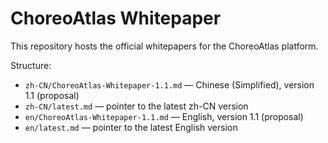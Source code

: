 # ChoreoAtlas Whitepaper

This repository hosts the official whitepapers for the ChoreoAtlas platform.

Structure:
- `zh-CN/ChoreoAtlas-Whitepaper-1.1.md` — Chinese (Simplified), version 1.1 (proposal)
- `zh-CN/latest.md` — pointer to the latest zh-CN version
- `en/ChoreoAtlas-Whitepaper-1.1.md` — English, version 1.1 (proposal)
- `en/latest.md` — pointer to the latest English version

